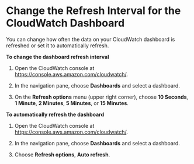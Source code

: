 # Change the Refresh Interval for the CloudWatch Dashboard<a name="change_dashboard_refresh_interval"></a>

You can change how often the data on your CloudWatch dashboard is refreshed or set it to automatically refresh\.

**To change the dashboard refresh interval**

1. Open the CloudWatch console at [https://console\.aws\.amazon\.com/cloudwatch/](https://console.aws.amazon.com/cloudwatch/)\.

1. In the navigation pane, choose **Dashboards** and select a dashboard\.

1. On the **Refresh options** menu \(upper right corner\), choose **10 Seconds**, **1 Minute**, **2 Minutes**, **5 Minutes**, or **15 Minutes**\.

**To automatically refresh the dashboard**

1. Open the CloudWatch console at [https://console\.aws\.amazon\.com/cloudwatch/](https://console.aws.amazon.com/cloudwatch/)\.

1. In the navigation pane, choose **Dashboards** and select a dashboard\.

1. Choose **Refresh options**, **Auto refresh**\.